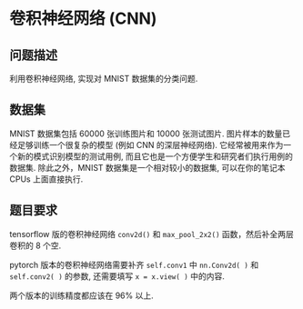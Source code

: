 # 卷积神经网络 (CNN)

## 问题描述

利用卷积神经网络, 实现对 MNIST 数据集的分类问题.

## 数据集

MNIST 数据集包括 60000 张训练图片和 10000 张测试图片. 图片样本的数量已经足够训练一个很复杂的模型 (例如 CNN 的深层神经网络). 它经常被用来作为一个新的模式识别模型的测试用例, 而且它也是一个方便学生和研究者们执行用例的数据集. 除此之外，MNIST 数据集是一个相对较小的数据集, 可以在你的笔记本 CPUs 上面直接执行.

## 题目要求

tensorflow 版的卷积神经网络 `conv2d()` 和 `max_pool_2x2()` 函数，然后补全两层卷积的 8 个空.

pytorch 版本的卷积神经网络需要补齐 `self.conv1` 中 `nn.Conv2d( )`  和 `self.conv2( )` 的参数, 还需要填写 `x = x.view( )` 中的内容.

两个版本的训练精度都应该在 96% 以上.
